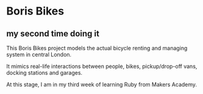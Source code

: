 Boris Bikes
===
my second time doing it
---

This Boris Bikes project models the actual bicycle renting and managing system in central London. 

It mimics real-life interactions between people, bikes, pickup/drop-off vans, docking stations and garages.

At this stage, I am in my third week of learning Ruby from Makers Academy.
